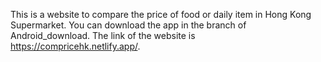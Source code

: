 This is a website to compare the price of food or daily item in Hong Kong Supermarket.
You can download the app in the branch of Android_download.
The link of the website is https://compricehk.netlify.app/.
